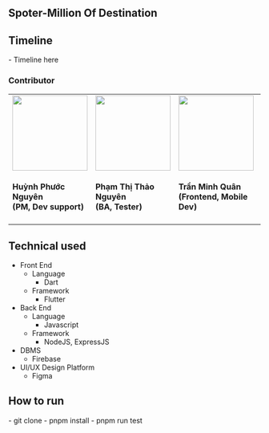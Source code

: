 <h2>Spoter-Million Of Destination</h2>

<h2>Timeline</h2>
- Timeline here

<h3>Contributor</h3>
<table>
<tr>
<td> 
<img width="150" height="150" src="https://scontent.fdad3-6.fna.fbcdn.net/v/t39.30808-1/414662153_1787969228333814_4234116496793469603_n.jpg?stp=dst-jpg_p200x200&_nc_cat=107&ccb=1-7&_nc_sid=5f2048&_nc_eui2=AeGr4PYTOz0sYppM7VaZcXbLRMwCuVogi4tEzAK5WiCLi0nnm_3L02uLCJT9N2gRfkazTKe63cCXnC1-Bw5fdi5G&_nc_ohc=RjTkXU3gUs0Q7kNvgES_bOe&_nc_ht=scontent.fdad3-6.fna&oh=00_AYCGcW87OoRH7q1Nt4XQW2R7t3aFBXI8DSSzF7VXG39sqg&oe=667A2848">
<h4>Huỳnh Phước Nguyên<br>(PM, Dev support)</h4>
</td>

<td>
<img width="150" height="150" src="https://scontent.fdad3-6.fna.fbcdn.net/v/t39.30808-1/427606499_1747581612421796_585693390353194637_n.jpg?stp=c0.29.200.200a_dst-jpg_p200x200&_nc_cat=109&ccb=1-7&_nc_sid=5f2048&_nc_eui2=AeH1O4WZftkYZvXTou2l_brvVtP0bgMsh5tW0_RuAyyHmycnZ9gE-gl2GQ8DDfVF-deC-MFDnO1pxIo2jQ7wjY4h&_nc_ohc=bNr4wvHyuLwQ7kNvgFdL4zl&_nc_ht=scontent.fdad3-6.fna&oh=00_AYCvGh4fbnqvwZhVn6relWd42vGZZGckwqHcgkLl2dSR-Q&oe=667A0A0D">
<h4>Phạm Thị Thảo Nguyên<br>(BA, Tester)</h4>
</td>

<td>
<img width="150" height="150" src="https://drive.google.com/uc?export=view&id=17c8QBGeAfD19OE1GJczc6oEeTQ4hWWfT">
<h4>Trần Minh Quân<br>(Frontend, Mobile Dev)</h4>
</td>

<td>
<img width="150" height="150" src="https://scontent.fdad1-3.fna.fbcdn.net/v/t39.30808-1/428329918_1702612926898170_1466684444212261860_n.jpg?stp=dst-jpg_p200x200&_nc_cat=110&ccb=1-7&_nc_sid=5f2048&_nc_eui2=AeFAsNKJvXdgebPkxyDC7dN430ow_03n0gLfSjD_TefSAmf4AMkGmjH0rqXCxG7YlrARCeFnEaLwj1LflKgqbbBn&_nc_ohc=1kTOwDHLKXAQ7kNvgFfO4SB&_nc_ht=scontent.fdad1-3.fna&oh=00_AYCPDfmP5NQP6iTlGcUhu7jJt_fE4PDMy38deydKAC2czg&oe=667A465C">
<h4>Nguyễn Thị Cầm<br>(Backend Dev)</h4>
</td>

<td>
<img width="150" height="150" src="https://scontent.fdad1-3.fna.fbcdn.net/v/t39.30808-1/437897709_1489292515264133_3309044121278455918_n.jpg?stp=c50.0.200.200a_dst-jpg_p200x200&_nc_cat=111&ccb=1-7&_nc_sid=5f2048&_nc_eui2=AeGigDcpPdpYJ1w0to3MN9_uXSYMy-9-pAtdJgzL736kCxh-_qXzDWAlgg1kI7UFuHB7nkHn6exeEd37HoXxNCpn&_nc_ohc=GR0wCXXrb5AQ7kNvgFyrcBd&_nc_ht=scontent.fdad1-3.fna&oh=00_AYDUHfr6Mi8nOmNyTd5G6ahudOkyT7c_CzrdGUEuHfqbiA&oe=667A55BD">
<h4>Trần Quang Vinh<br>(Designer, Tester)</h4>
</td>

</tr>
</table>

<h2>Technical used</h2>
<ul>
<li>Front End
<ul>
  <li>Language
    <ul>
      <li>Dart</li>
    </ul>
  </li>
  <li>Framework
    <ul>
      <li>Flutter</li>
    </ul>
  </li>
</ul>
</li>
  
<li>Back End
<ul>
  <li>Language
    <ul>
      <li>Javascript</li>
    </ul>
  </li>
  <li>Framework
    <ul>
      <li>NodeJS, ExpressJS</li>
    </ul>
  </li>
</ul>
</li>

<li>DBMS
  <ul>
    <li>Firebase</li>
  </ul>
</li>

<li>UI/UX Design Platform
  <ul>
    <li>Figma</li>
  </ul>
</li>
</ul>

<h2>How to run</h2>
- git clone 
- pnpm install
- pnpm run test

